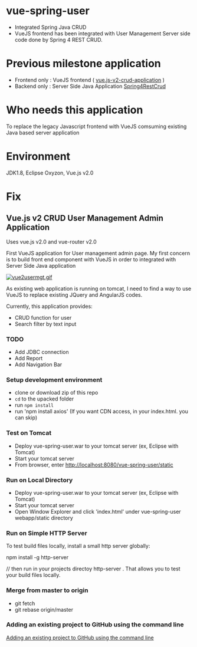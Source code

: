 # vue-spring-user
- Integrated Spring Java CRUD
- VueJS frontend has been integrated with User Management Server side code done by Spring 4 REST CRUD.

# Previous milestone application

- Frontend only : VueJS frontend ( [vue.js-v2-crud-application](https://github.com/rojaware/vue.js-v2-crud-application) )
- Backend only : Server Side Java Application  [Spring4RestCrud](https://github.com/rojaware/Spring4RestCrud)

# Who needs this application
 To replace the legacy Javascript frontend with VueJS comsuming existing Java based server application

# Environment
JDK1.8, Eclipse Oxyzon, Vue.js v2.0

# Fix


## Vue.js v2 CRUD User Management Admin Application

Uses vue.js v2.0 and vue-router v2.0

First VueJS application for User management admin page. My first concern is to build front end component with VueJS in order to integrated with Server Side Java application

[![vue2usermgt.gif](https://s20.postimg.org/aa4dgpykd/vue2usermgt.gif)](https://postimg.org/image/8ibeltf7d/)

As existing web application is running on tomcat, I need to find a way to use VueJS to replace existing JQuery and AngularJS codes.

Currently, this application provides:

- CRUD function for user
- Search filter by text input

### TODO

- Add JDBC connection
- Add Report
- Add Navigation Bar

### Setup development environment
 - clone or download zip of this repo
 - `cd` to the upacked folder
 - run `npm install`
 - run 'npm install axios' (If you want CDN access, <script src="https://unpkg.com/axios/dist/axios.min.js"></script> in your index.html. you can skip)

### Test on Tomcat
 - Deploy vue-spring-user.war to your tomcat server (ex, Eclipse with Tomcat)
 - Start your tomcat server
 - From browser, enter [http://localhost:8080/vue-spring-user/static](http://localhost:8080/vue-spring-user/static) 

### Run on Local Directory

- Deploy vue-spring-user.war to your tomcat server (ex, Eclipse with Tomcat)
- Start your tomcat server
- Open Window Explorer and click 'index.html' under vue-spring-user webapp/static directory



### Run on Simple HTTP Server

To test build files locally, install a small http server globally:

npm install -g http-server

// then run in your projects directoy
http-server .
That allows you to test your build files locally.


### Merge from master to origin

* git fetch 
* git rebase origin/master

### Adding an existing project to GitHub using the command line

[Adding an existing project to GitHub using the command line](https://help.github.com/articles/adding-an-existing-project-to-github-using-the-command-line/)
